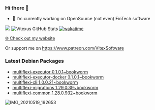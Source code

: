 ### Hi there 👋

- 🔭 I’m currently working on OpenSource  (not even) FinTech software

![](https://komarev.com/ghpvc/?username=Vitexus)
![Vitexus GitHub Stats](https://github-readme-stats.vercel.app/api?username=Vitexus&show_icons=true)
[![wakatime](https://wakatime.com/badge/user/5abba9ca-813e-43ac-9b5f-b1cfdf3dc1c7.svg)](https://wakatime.com/@5abba9ca-813e-43ac-9b5f-b1cfdf3dc1c7)

<p><a href="https://vitexsoftware.cz">🌐 Check out my website</a></p>

Or support me on https://www.patreon.com/VitexSoftware

### Latest Debian Packages
<!-- DEBIAN-PACKAGES-LIST:START -->
- [multiflexi-executor 0.1.0.1~bookworm](https://repo.vitexsoftware.com/package.php?package=multiflexi-executor)
- [multiflexi-executor-docker 0.1.0.1~bookworm](https://repo.vitexsoftware.com/package.php?package=multiflexi-executor-docker)
- [multiflexi-cli 1.0.0.21~bookworm](https://repo.vitexsoftware.com/package.php?package=multiflexi-cli)
- [multiflexi-migrations 1.29.0.39~bookworm](https://repo.vitexsoftware.com/package.php?package=multiflexi-migrations)
- [multiflexi-common 1.28.0.932~bookworm](https://repo.vitexsoftware.com/package.php?package=multiflexi-common)
<!-- DEBIAN-PACKAGES-LIST:END -->

![IMG_20210519_192653](https://user-images.githubusercontent.com/2621130/120022731-1bd48900-bfed-11eb-90f9-4f88f560b8b7.jpg)

<!--
**Vitexus/Vitexus** is a ✨ _special_ ✨ repository because its `README.md` (this file) appears on your GitHub profile.

Here are some ideas to get you started:

- 🌱 I’m currently learning ...
- 👯 I’m looking to collaborate on ...
- 🤔 I’m looking for help with ...
- 💬 Ask me about ...
- 📫 How to reach me: ...
- 😄 Pronouns: ...
- ⚡ Fun fact: ...
-->


